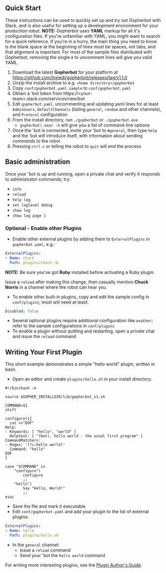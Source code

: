 ## Quick Start

These instructions can be used to quickly set up and try out Gopherbot with Slack, and is also useful for setting up
a development environment for your production robot. **NOTE:** Gopherbot uses **YAML** markup for all it's configuration files.
If you're unfamiliar with YAML, you might want to search for a quick reference. If you're in a hurry, the main thing you need to
know is the blank space at the beginning of lines must be spaces, not tabs, and that alignment is important. For most of the
sample files distributed with Gopherbot, removing the single `#` to uncomment lines will give you valid YAML.

1. Download the latest **Gopherbot** for your platform at https://github.com/lnxjedi/gopherbot/releases/tag/v1.1.0
2. Unzip the install archive to e.g. `<home directory>/gopherbot`
1. Copy `conf/gopherbot.yaml.sample` to `conf/gopherbot.yaml`
1. Obtain a 'bot token from https://\<your-team\>.slack.com/services/new/bot
1. Edit `gopherbot.yaml`, uncommenting and updating yaml lines for at least `AdminUsers`, `DefaultChannels` (listing `general`, `random` and other channels), and `Protocol` configuration
1. From the install directory, run `./gopherbot` or `./gopherbot.exe`
   * `gopherbot(.exe) -h` will give you a list of command-line options
7. Once the 'bot is connected, invite your 'bot to `#general`, then type `help` and the 'bot will introduce itself, with information about sending commands to the robot
7. Pressing `ctrl-c` or telling the robot to `quit` will end the process

## Basic administration

Once your 'bot is up and running, open a private chat and verify it responds to administrator commands; try:
* `info`
* `reload`
* `help log`
* `set loglevel debug`
* `show log`
* `show log page 1`

### Optional - Enable other Plugins
* Enable other external plugins by adding them to `ExternalPlugins` in `gopherbot.yaml`, e.g.:
```yaml
ExternalPlugins:
- Name: chuck
  Path: plugins/chuck.rb
```
**NOTE:** Be sure you've got **Ruby** installed before activating a Ruby plugin.

Issue a `reload` after making this change, then casually mention **Chuck Norris** in a channel where the robot
can hear you.
* To enable other built-in plugins, copy and edit the sample config in `conf/plugins`; most will need at least:
```yaml
Disabled: false
```
* Several optional plugins require additional configuration like `weather`; refer to the sample configurations in `conf/plugins`
* To enable a plugin without quitting and restarting, open a private chat and issue the `reload` command

## Writing Your First Plugin

This short example demonstrates a simple "hello world" plugin, written in bash.
* Open an editor and create `plugins/hello.sh` in your install directory:
```
#!/bin/bash -e

source $GOPHER_INSTALLDIR/lib/gopherbot_v1.sh

COMMAND=$1
shift

configure(){
  cat <<"EOF"
Help:
- Keywords: [ "hello", "world" ]
  Helptext: [ "(bot), hello world - the usual first program" ]
CommandMatchers:
- Regex: '(?i:hello world)'
  Command: "hello"
EOF
}

case "$COMMAND" in
	"configure")
		configure
		;;
	"hello")
	    Say "Hello, World!"
	    ;;
esac
```
* Save the file and mark it executable
* Edit `conf/gopherbot.yaml` and add your plugin to the list of external plugins:
```yaml
ExternalPlugins:
- Name: hello
  Path: plugins/hello.sh
```
* In the `general` channel:
   * Issue a `reload` command
   * Send your 'bot the `hello world` command

For writing more interesting plugins, see the [Plugin Author's Guide](Plugin-Author's-Guide.md).